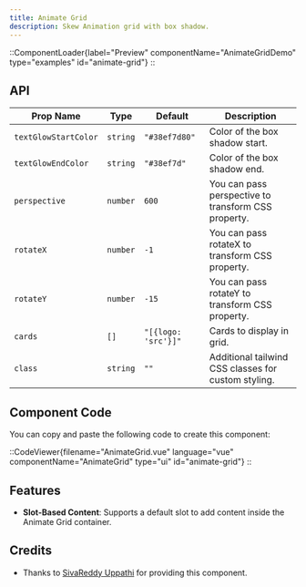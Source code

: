 ```yaml
---
title: Animate Grid
description: Skew Animation grid with box shadow.
---
```


::ComponentLoader{label="Preview" componentName="AnimateGridDemo" type="examples" id="animate-grid"}
::

## API

| Prop Name            | Type     | Default             | Description                                         |
| -------------------- | -------- | ------------------- | --------------------------------------------------- |
| `textGlowStartColor` | `string` | `"#38ef7d80"`       | Color of the box shadow start.                      |
| `textGlowEndColor`   | `string` | `"#38ef7d"`         | Color of the box shadow end.                        |
| `perspective`        | `number` | `600`               | You can pass perspective to transform CSS property. |
| `rotateX`            | `number` | `-1`                | You can pass rotateX to transform CSS property.     |
| `rotateY`            | `number` | `-15`               | You can pass rotateY to transform CSS property.     |
| `cards`              | `[]`     | `"[{logo: 'src'}]"` | Cards to display in grid.                           |
| `class`              | `string` | `""`                | Additional tailwind CSS classes for custom styling. |

## Component Code

You can copy and paste the following code to create this component:

::CodeViewer{filename="AnimateGrid.vue" language="vue" componentName="AnimateGrid" type="ui" id="animate-grid"}
::

## Features

- **Slot-Based Content**: Supports a default slot to add content inside the Animate Grid container.

## Credits

- Thanks to [SivaReddy Uppathi](https://github.com/sivareddyuppathi) for providing this component.
